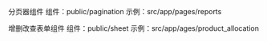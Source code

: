 分页器组件
组件：public/pagination
示例：src/app/pages/reports



增删改查表单组件
组件：public/sheet
示例：src/app/ages/product_allocation
